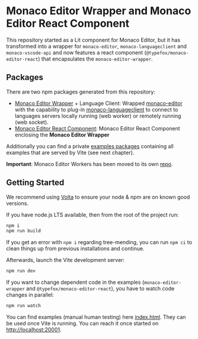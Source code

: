 # Monaco Editor Wrapper and Monaco Editor React Component

This repository started as a Lit component for Monaco Editor, but it has transformed into a wrapper for `monaco-editor`, `monaco-languageclient` and `monaco-vscode-api` and now features a react component (`@typefox/monaco-editor-react`) that encapsulates the `monaco-editor-wrapper`.

## Packages

There are two npm packages generated from this repository:

- [Monaco Editor Wrapper](./packages/monaco-editor-wrapper/README.md) + Language Client: Wrapped [monaco-editor](https://github.com/microsoft/monaco-editor) with the capability to plug-in [monaco-languageclient](https://github.com/TypeFox/monaco-languageclient) to connect to languages servers locally running (web worker) or remotely running (web socket).
- [Monaco Editor React Component](./packages/monaco-editor-react/README.md): Monaco Editor React Component enclosing the **Monaco Editor Wrapper**

Additionally you can find a private [examples packages](./packages/examples/) containing all examples that are served by Vite (see next chapter).

**Important**: Monaco Editor Workers has been moved to its own [repo](https://github.com/TypeFox/monaco-editor-workers).

## Getting Started

We recommend using [Volta](https://volta.sh/) to ensure your node & npm are on known good versions.

If you have node.js LTS available, then from the root of the project run:

```bash
npm i
npm run build
```

If you get an error with `npm i` regarding tree-mending, you can run `npm ci` to clean things up from previous installations and continue.

Afterwards, launch the Vite development server:

```bash
npm run dev
```

If you want to change dependent code in the examples (`monaco-editor-wrapper` and `@typefox/monaco-editor-react`), you have to watch code changes in parallel:

```bash
npm run watch
```

You can find examples (manual human testing) here [index.html](./index.html). They can be used once Vite is running. You can reach it once started on <http://localhost:20001>.
